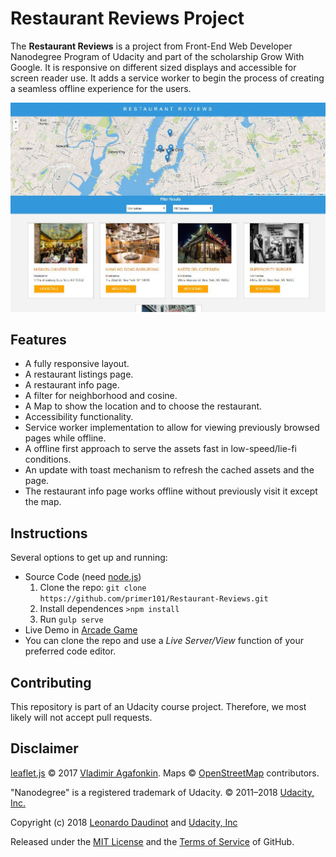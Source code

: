 # Restaurant Reviews Project
The **Restaurant Reviews** is a project from Front-End Web Developer Nanodegree Program of Udacity and part of the scholarship Grow With Google. It is responsive on different sized displays and accessible for screen reader use. It adds a service worker to begin the process of creating a seamless offline experience for the users.

![site](https://github.com/primer101/Restaurant-Reviews/raw/master/app/img/RetaurantReviews.jpg)

## Features

- A fully responsive layout.
- A restaurant listings page.
- A restaurant info page.
- A filter for neighborhood and cosine.
- A Map to show the location and to choose the restaurant.
- Accessibility functionality.
- Service worker implementation to allow for viewing previously browsed pages while offline.
- A offline first approach to serve the assets fast in low-speed/lie-fi conditions.
- An update with toast  mechanism to refresh the cached assets and the page.
- The restaurant info page works offline without previously visit it except the map.

## Instructions

Several options to get up and running:

- Source Code (need [node.js](https://nodejs.org/en/))
  1. Clone the repo: `git clone https://github.com/primer101/Restaurant-Reviews.git`
  2. Install dependences `>npm install`
  3. Run `gulp serve`
- Live Demo in [Arcade Game](http://ldaudinot.atwebpages.com/arcade)
- You can clone the repo and use a *Live Server/View* function of your preferred code editor.

## Contributing

This repository is part of an Udacity course project. Therefore, we most likely will not accept pull requests.

## Disclaimer

[leaflet.js](https://leafletjs.com/) © 2017 [Vladimir Agafonkin](http://agafonkin.com/en). Maps © [OpenStreetMap](https://www.openstreetmap.org/copyright) contributors.

"Nanodegree" is a registered trademark of Udacity. © 2011–2018 [Udacity, Inc.](https://www.udacity.com/)

Copyright (c) 2018 [Leonardo Daudinot](https://www.linkedin.com/in/leonardodaudinot/) and [Udacity, Inc](https://www.udacity.com/)

Released under the [MIT License](LICENSE.txt) and the [Terms of Service](https://help.github.com/articles/github-terms-of-service) of GitHub.
